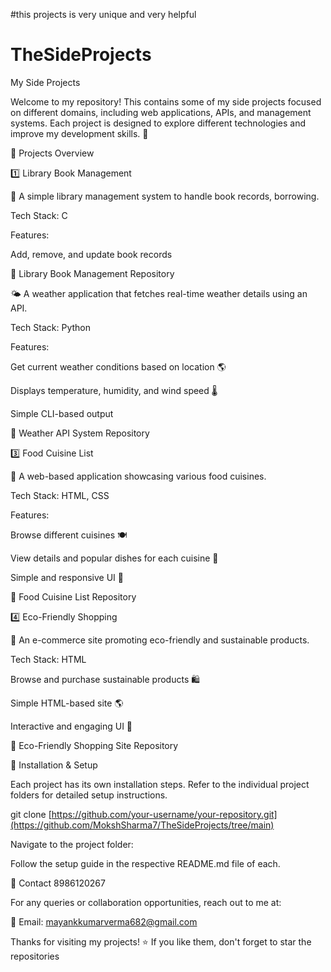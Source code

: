 #this projects is very unique and very helpful

# TheSideProjects

 My Side Projects

Welcome to my repository! This contains some of my side projects focused on different domains, including web applications, APIs, and management systems. Each project is designed to explore different technologies and improve my development skills. 🚀

📂 Projects Overview

1️⃣ Library Book Management

📖 A simple library management system to handle book records, borrowing.

Tech Stack: C

Features:

Add, remove, and update book records 





📌 Library Book Management Repository



🌤️ A weather application that fetches real-time weather details using an API.

Tech Stack: Python

Features:

Get current weather conditions based on location 🌎

Displays temperature, humidity, and wind speed 🌡️

Simple CLI-based output 

📌 Weather API System Repository

3️⃣ Food Cuisine List

🍔 A web-based application showcasing various food cuisines.

Tech Stack: HTML, CSS

Features:

Browse different cuisines 🍽️

View details and popular dishes for each cuisine 🥗

Simple and responsive UI 📱

📌 Food Cuisine List Repository

4️⃣ Eco-Friendly Shopping

🌱 An e-commerce site promoting eco-friendly and sustainable products.

Tech Stack: HTML



Browse and purchase sustainable products 🛍️

Simple HTML-based site 🌎

Interactive and engaging UI 💚

📌 Eco-Friendly Shopping Site Repository

🔧 Installation & Setup

Each project has its own installation steps. Refer to the individual project folders for detailed setup instructions.





git clone [https://github.com/your-username/your-repository.git](https://github.com/MokshSharma7/TheSideProjects/tree/main)

Navigate to the project folder:


Follow the setup guide in the respective README.md file of each.




📩 Contact 8986120267

For any queries or collaboration opportunities, reach out to me at:

📧 Email: mayankkumarverma682@gmail.com



Thanks for visiting my projects! ⭐ If you like them, don't forget to star the repositories
